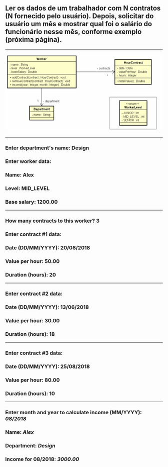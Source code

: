 ##  Ler os dados de um trabalhador com N contratos (N fornecido pelo usuário). Depois, solicitar do usuário um mês e mostrar qual foi o salário do funcionário nesse mês, conforme exemplo (próxima página).

---------
![alt text](image.png)

-----------
### Enter department's name: __Design__ 
### Enter worker data:
### Name: __Alex__
### Level: __MID_LEVEL__
### Base salary: __1200.00__
---------
### How many contracts to this worker? __3__
### Enter contract #1 data:
### Date (DD/MM/YYYY): __20/08/2018__
### Value per hour: __50.00__
### Duration (hours): __20__
--------
### Enter contract #2 data:
### Date (DD/MM/YYYY): __13/06/2018__
### Value per hour: __30.00__
### Duration (hours): 18
--------
### Enter contract #3 data:
### Date (DD/MM/YYYY): __25/08/2018__
### Value per hour: __80.00__
### Duration (hours): __10__
--------
### Enter month and year to calculate income (MM/YYYY): _08/2018_
### Name: _Alex_
### Department: _Design_
### Income for 08/2018: _3000.00_